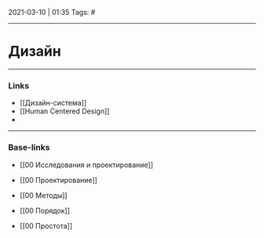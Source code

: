2021-03-10 | 01:35
Tags: #
___

# Дизайн 



___
### Links
- [[Дизайн-система]]
- [[Human Centered Design]]
- 

___
### Base-links
- [[00 Исследования и проектирование]]
- [[00 Проектирование]]

- [[00 Методы]]
- [[00 Порядок]]
- [[00 Простота]]

